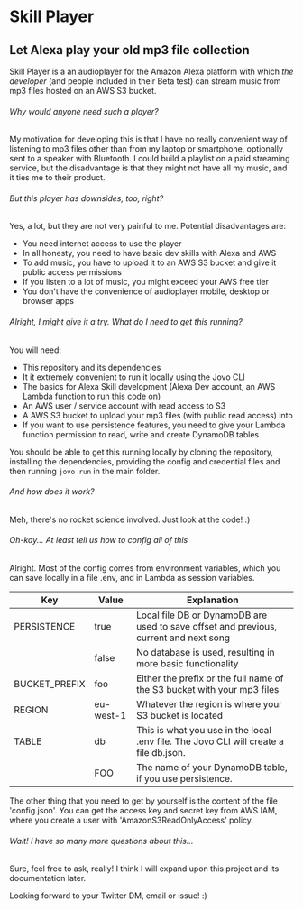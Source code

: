 
# Skill Player
## Let Alexa play your old mp3 file collection

Skill Player is a an audioplayer for the Amazon Alexa platform with which *the developer* (and people included in their Beta test) can stream music from mp3 files hosted on an AWS S3 bucket.

###### Why would anyone need such a player?

My motivation for developing this is that I have no really convenient way of listening to mp3 files other than from my laptop or smartphone, optionally sent to a speaker with Bluetooth. I could build a playlist on a paid streaming service, but the disadvantage is that they might not have all my music, and it ties me to their product.

###### But this player has downsides, too, right?

Yes, a lot, but they are not very painful to me. Potential disadvantages are:
- You need internet access to use the player
- In all honesty, you need to have basic dev skills with Alexa and AWS
- To add music, you have to upload it to an AWS S3 bucket and give it public access permissions
- If you listen to a lot of music, you might exceed your AWS free tier
- You don't have the convenience of audioplayer mobile, desktop or browser apps

###### Alright, I might give it a try. What do I need to get this running?

You will need:
- This repository and its dependencies
- It it extremely convenient to run it locally using the Jovo CLI
- The basics for Alexa Skill development (Alexa Dev account, an AWS Lambda function to run this code on)
- An AWS user / service account with read access to S3
- A AWS S3 bucket to upload your mp3 files (with public read access) into
- If you want to use persistence features, you need to give your Lambda function permission to read, write and create DynamoDB tables

You should be able to get this running locally by cloning the repository, installing the dependencies, providing the config and credential files and then running `jovo run` in the main folder.

###### And how does it work?

Meh, there's no rocket science involved. Just look at the code! :)

###### Oh-kay... At least tell us how to config all of this

Alright. Most of the config comes from environment variables, which you can save locally in a file .env, and in Lambda as session variables.

| Key           | Value     | Explanation                                                                           |
|---------------|-----------|---------------------------------------------------------------------------------------|
| PERSISTENCE   | true      | Local file DB or DynamoDB are used to save offset and previous, current and next song |
|               | false     | No database is used, resulting in more basic functionality                            |
| BUCKET_PREFIX | foo       | Either the prefix or the full name of the S3 bucket with your mp3 files               |
| REGION        | eu-west-1 | Whatever the region is where your S3 bucket is located                                |
| TABLE         | db        | This is what you use in the local .env file. The Jovo CLI will create a file db.json. |
|               | FOO       | The name of your DynamoDB table, if you use persistence.                              |

The other thing that you need to get by yourself is the content of the file 'config.json'. You can get the access key and secret key from AWS IAM, where you create a user with 'AmazonS3ReadOnlyAccess' policy.

###### Wait! I have so many more questions about this...

Sure, feel free to ask, really! I think I will expand upon this project and its documentation later.

Looking forward to your Twitter DM, email or issue! :)

